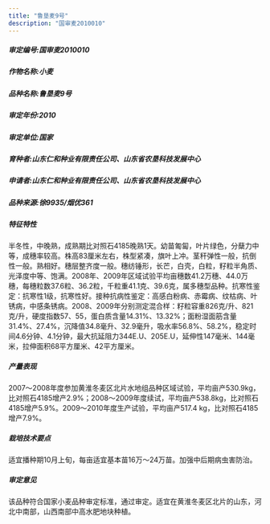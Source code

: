 ```yaml
---
title: "鲁垦麦9号"
description: "国审麦2010010"
---
```

##### 审定编号:国审麦2010010

##### 作物名称:小麦

##### 品种名称:鲁垦麦9号

##### 审定年份:2010

##### 审定单位:国家

##### 育种者:山东仁和种业有限责任公司、山东省农垦科技发展中心

##### 申请者:山东仁和种业有限责任公司、山东省农垦科技发展中心

##### 品种来源:徐9935/烟优361

##### 特征特性
半冬性，中晚熟，成熟期比对照石4185晚熟1天。幼苗匍匐，叶片绿色，分蘖力中等，成穗率较高。株高83厘米左右，株型紧凑，旗叶上冲。茎秆弹性一般，抗倒性一般。熟相好。穗层整齐度一般。穗纺锤形，长芒，白壳，白粒，籽粒半角质、光泽度中等、饱满。2008年、2009年区域试验平均亩穗数41.2万穗、44.0万穗，每穗粒数37.6粒、36.2粒，千粒重41.1克、39.6克，属多穗型品种。抗寒性鉴定：抗寒性1级，抗寒性好。接种抗病性鉴定：高感白粉病、赤霉病、纹枯病、叶锈病，中感条锈病。2008、2009年分别测定混合样：籽粒容重826克/升、821克/升，硬度指数57、55，蛋白质含量14.31%、13.32%；面粉湿面筋含量31.4%、27.4%，沉降值34.8毫升、32.9毫升，吸水率56.8%、58.2%，稳定时间4.6分钟、4.1分钟，最大抗延阻力344E.U、205E.U，延伸性147毫米、144毫米，拉伸面积68平方厘米、42平方厘米。

##### 产量表现
2007～2008年度参加黄淮冬麦区北片水地组品种区域试验，平均亩产530.9kg，比对照石4185增产2.9%；2008～2009年度续试，平均亩产538.8kg，比对照石4185增产5.9%。2009～2010年度生产试验，平均亩产517.4 kg，比对照石4185增产7.9%。

##### 栽培技术要点
适宜播种期10月上旬，每亩适宜基本苗16万～24万苗。加强中后期病虫害防治。

##### 审定意见
该品种符合国家小麦品种审定标准，通过审定。适宜在黄淮冬麦区北片的山东，河北中南部，山西南部中高水肥地块种植。
